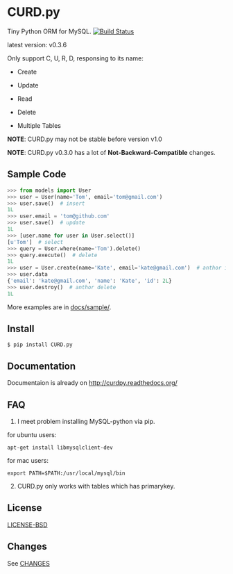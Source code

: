 CURD.py
=======

Tiny Python ORM for MySQL.
[![Build Status](https://travis-ci.org/hit9/CURD.py.png?branch=master)](https://travis-ci.org/hit9/CURD.py)

latest version: v0.3.6

Only support C, U, R, D, responsing to its name:

- Create

- Update

- Read

- Delete

- Multiple Tables

**NOTE**: CURD.py may not be stable before version v1.0

**NOTE**: CURD.py v0.3.0 has a lot of **Not-Backward-Compatible** changes.

Sample Code
-----------

```python
>>> from models import User
>>> user = User(name='Tom', email='tom@gmail.com')
>>> user.save()  # insert
1L
>>> user.email = 'tom@github.com'
>>> user.save()  # update
1L
>>> [user.name for user in User.select()]
[u'Tom']  # select
>>> query = User.where(name='Tom').delete()
>>> query.execute()  # delete
1L
>>> user = User.create(name='Kate', email='kate@gmail.com')  # anthor insert
>>> user.data
{'email': 'kate@gmail.com', 'name': 'Kate', 'id': 2L}
>>> user.destroy()  # anthor delete
1L
```

More examples are in [docs/sample/](http://github.com/hit9/CURD.py/tree/master/docs/sample).

Install
-------

    $ pip install CURD.py

Documentation
-------------

Documentaion is already on http://curdpy.readthedocs.org/

FAQ
---

1. I meet problem installing MySQL-python via pip.

  for ubuntu users:
  ```
  apt-get install libmysqlclient-dev
  ```

  for mac users:
  ```
  export PATH=$PATH:/usr/local/mysql/bin
  ```

2. CURD.py only works with tables which has primarykey.

License
-------

[LICENSE-BSD](https://github.com/hit9/CURD.py/blob/master/LICENSE-BSD)

Changes
-------

See [CHANGES](CHANGES)
